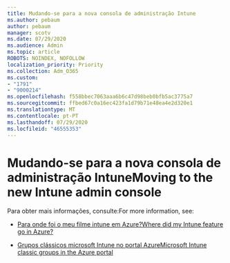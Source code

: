 ```yaml
---
title: Mudando-se para a nova consola de administração Intune
ms.author: pebaum
author: pebaum
manager: scotv
ms.date: 07/29/2020
ms.audience: Admin
ms.topic: article
ROBOTS: NOINDEX, NOFOLLOW
localization_priority: Priority
ms.collection: Adm_O365
ms.custom:
- "1791"
- "9000214"
ms.openlocfilehash: f558bbec7063aaa6b6c47d98beb0bfb5ac3775a7
ms.sourcegitcommit: ffbed67c0a16ec423fa1d79b71e48ea4e2d320e1
ms.translationtype: MT
ms.contentlocale: pt-PT
ms.lasthandoff: 07/29/2020
ms.locfileid: "46555353"
---
```

# <a name="moving-to-the-new-intune-admin-console"></a><span data-ttu-id="9ba90-102">Mudando-se para a nova consola de administração Intune</span><span class="sxs-lookup"><span data-stu-id="9ba90-102">Moving to the new Intune admin console</span></span>

<span data-ttu-id="9ba90-103">Para obter mais informações, consulte:</span><span class="sxs-lookup"><span data-stu-id="9ba90-103">For more information, see:</span></span>

- [<span data-ttu-id="9ba90-104">Para onde foi o meu filme intune em Azure?</span><span class="sxs-lookup"><span data-stu-id="9ba90-104">Where did my Intune feature go in Azure?</span></span>](https://docs.microsoft.com/intune/ui-changes)

- [<span data-ttu-id="9ba90-105">Grupos clássicos microsoft Intune no portal Azure</span><span class="sxs-lookup"><span data-stu-id="9ba90-105">Microsoft Intune classic groups in the Azure portal</span></span>](https://docs.microsoft.com/intune/groups-get-started)